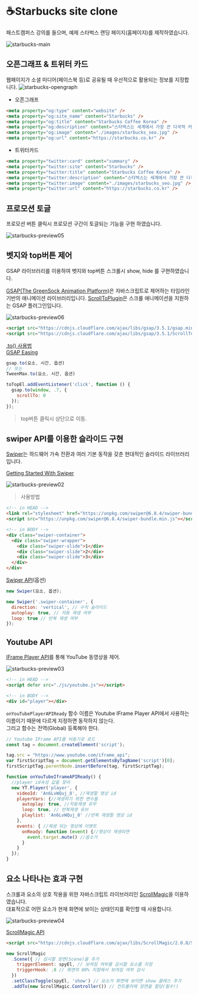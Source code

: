 # ☕Starbucks site clone

패스트캠퍼스 강의를 들으며, 예제 스타벅스 랜딩 페이지(홈페이지)를 제작하였습니다.

![starbucks-main](https://user-images.githubusercontent.com/89460582/139402361-b5cdd345-1c27-4112-932d-ee74704ccb41.PNG)

## 오픈그래프 & 트위터 카드

웹페이지가 소셜 미디어(페이스북 등)로 공유될 때 우선적으로 활용되는 정보를 지정합니다.
![starbucks-opengraph](https://user-images.githubusercontent.com/89460582/139412281-a86e518c-2b40-4bb5-b36e-3d1fc1afafe8.PNG)

- 오픈그래프
```html
<meta property="og:type" content="website" />
<meta property="og:site_name" content="Starbucks" />
<meta property="og:title" content="Starbucks Coffee Korea" />
<meta property="og:description" content="스타벅스는 세계에서 가장 큰 다국적 커피 전문점으로, 64개국에서 총 23,187개의 매점을 운영하고 있습니다." />
<meta property="og:image" content="./images/starbucks_seo.jpg" />
<meta property="og:url" content="https://starbucks.co.kr" />
```

- 트위터카드
```html
<meta property="twitter:card" content="summary" />
<meta property="twitter:site" content="Starbucks" />
<meta property="twitter:title" content="Starbucks Coffee Korea" />
<meta property="twitter:description" content="스타벅스는 세계에서 가장 큰 다국적 커피 전문점으로, 64개국에서 총 23,187개의 매점을 운영하고 있습니다." />
<meta property="twitter:image" content="./images/starbucks_seo.jpg" />
<meta property="twitter:url" content="https://starbucks.co.kr" />
```

## 프로모션 토글
프로모션 버튼 클릭시 프로모션 구간이 토글되는 기능을 구현 하였습니다.

![starbucks-preview05](https://user-images.githubusercontent.com/89460582/139412899-21a711a4-ad97-4abd-9993-e68fdcc1d8cc.gif)



## 벳지와 top버튼 제어
GSAP 라이브러리를 이용하여 벳지와 top버튼 스크롤시 show, hide 를 구현하였습니다.

[GSAP(The GreenSock Animation Platform)](https://greensock.com/gsap/)은 자바스크립트로 제어하는 타임라인 기반의 애니메이션 라이브러리입니다.
[ScrollToPlugin](https://greensock.com/scrolltoplugin/)은 스크롤 애니메이션을 지원하는 GSAP 플러그인입니다.

![starbucks-preview06](https://user-images.githubusercontent.com/89460582/139408498-c0aadd4e-a87a-477f-99dc-8dfdd1097f6b.gif)

```html
<script src="https://cdnjs.cloudflare.com/ajax/libs/gsap/3.5.1/gsap.min.js" integrity="sha512-IQLehpLoVS4fNzl7IfH8Iowfm5+RiMGtHykgZJl9AWMgqx0AmJ6cRWcB+GaGVtIsnC4voMfm8f2vwtY+6oPjpQ==" crossorigin="anonymous"></script>
<script src="https://cdnjs.cloudflare.com/ajax/libs/gsap/3.5.1/ScrollToPlugin.min.js" integrity="sha512-nTHzMQK7lwWt8nL4KF6DhwLHluv6dVq/hNnj2PBN0xMl2KaMm1PM02csx57mmToPAodHmPsipoERRNn4pG7f+Q==" crossorigin="anonymous"></script>
```

[.to() 사용법](https://greensock.com/docs/v3/GSAP/gsap.to())  
[GSAP Easing](https://greensock.com/docs/v2/Easing)

```js
gsap.to(요소, 시간, 옵션)
// 또는
TweenMax.to(요소, 시간, 옵션)
```

```js
toTopEl.addEventListener('click', function () {
  gsap.to(window, .7, {
    scrollTo: 0
  });
});
```
> top버튼 클릭시 상단으로 이동.



## swiper API를 이용한 슬라이드 구현

[Swiper](https://swiperjs.com/)는 하드웨어 가속 전환과 여러 기본 동작을 갖춘 현대적인 슬라이드 라이브러리입니다.

[Getting Started With Swiper ](https://swiperjs.com/get-started)

![starbucks-preview02](https://user-images.githubusercontent.com/89460582/139402999-1e4c6001-ffcb-4236-b1ed-a555fefc3d4b.gif)

> 사용방법
```html
<!-- in HEAD -->
<link rel="stylesheet" href="https://unpkg.com/swiper@6.8.4/swiper-bundle.min.css" />
<script src="https://unpkg.com/swiper@6.8.4/swiper-bundle.min.js"></script>

<!-- in BODY -->
<div class="swiper-container">
  <div class="swiper-wrapper">
    <div class="swiper-slide">1</div>
    <div class="swiper-slide">2</div>
    <div class="swiper-slide">3</div>
  </div>
</div>
```
[Swiper API](https://swiperjs.com/swiper-api)(옵션)
```js
new Swiper(요소, 옵션);
```
```js
new Swiper('.swiper-container', {
  direction: 'vertical', // 수직 슬라이드
  autoplay: true, // 자동 재생 여부
  loop: true // 반복 재생 여부
});
```

## Youtube API
[IFrame Player API](https://developers.google.com/youtube/iframe_api_reference?hl=ko)를 통해 YouTube 동영상을 제어.

![starbucks-preview03](https://user-images.githubusercontent.com/89460582/139405193-515ac234-e8e7-421e-9b11-dffd45641a5f.gif)

```html
<!-- in HEAD -->
<script defer src="./js/youtube.js"></script>

<!-- in BODY -->
<div id="player"></div>
```
`onYouTubePlayerAPIReady` 함수 이름은 Youtube IFrame Player API에서 사용하는 이름이기 때문에 다르게 지정하면 동작하지 않는다.<br>
그리고 함수는 전역(Global) 등록해야 한다.

```js
// Youtube IFrame API를 비동기로 로드
const tag = document.createElement('script');

tag.src = "https://www.youtube.com/iframe_api";
var firstScriptTag = document.getElementsByTagName('script')[0];
firstScriptTag.parentNode.insertBefore(tag, firstScriptTag);

function onYouTubeIframeAPIReady() {
  //player id속성 값을 찾아
  new YT.Player('player', {
    videoId: 'An6LvWQuj_8', //재생할 영상 id
    playerVars: {//재생하기 위한 변수들
      autoplay: true, //자동재생 유무
      loop: true, // 반복재생 유브
      playlist: 'An6LvWQuj_8' //반복 재생할 영상 id 
    }, 
    events: { //재생 되는 영상에 이벤트
      onReady: function (event) {//영상이 재생되면
        event.target.mute() //음소거
      }
    }
  });
}
```

## 요소 나타나는 효과 구현
스크롤과 요소의 상호 작용을 위한 자바스크립트 라이브러리인 [ScrollMagic](https://github.com/janpaepke/ScrollMagic)을 이용하였습니다.  
대표적으로 어떤 요소가 현재 화면에 보이는 상태인지를 확인할 때 사용합니다.

![starbucks-preview04](https://user-images.githubusercontent.com/89460582/139406445-e283ddf0-115e-4634-ad7a-a5c4f18fd1ce.gif)


[ScrollMagic API](http://scrollmagic.io/docs/)

```html
<script src="https://cdnjs.cloudflare.com/ajax/libs/ScrollMagic/2.0.8/ScrollMagic.min.js"></script>
```

```js
new ScrollMagic
  .Scene({ // 감시할 장면(Scene)을 추가
    triggerElement: spyEl, // 보여짐 여부를 감시할 요소를 지정
    triggerHook: .8 // 화면의 80% 지점에서 보여짐 여부 감시
  })
  .setClassToggle(spyEl, 'show') // 요소가 화면에 보이면 show 클래스 추가
  .addTo(new ScrollMagic.Controller()) // 컨트롤러에 장면을 할당(필수!)
```

